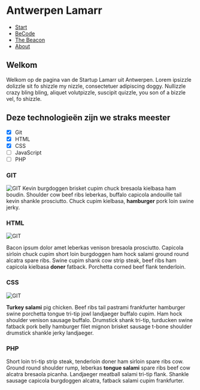 # Antwerpen Lamarr

- [Start](index.md)
- [BeCode](https://becode.org/)
- [The Beacon](beacon.md)
- [About](about.md)

## Welkom

Welkom op de pagina van de Startup Lamarr uit Antwerpen. Lorem ipsizzle dolizzle sit fo shizzle my nizzle, consectetuer adipiscing doggy. Nullizzle crazy bling bling, aliquet volutpizzle, suscipit quizzle, you son of a bizzle vel, fo shizzle.

## Deze technologieën zijn we straks meester

- [x] Git
- [x] HTML
- [x] CSS
- [ ] JavaScript
- [ ] PHP

### GIT

![GIT](images/git.jpg)
Kevin burgdoggen brisket cupim chuck bresaola kielbasa ham boudin. Shoulder cow beef ribs leberkas, buffalo capicola andouille tail kevin shankle prosciutto. Chuck cupim kielbasa, **hamburger** pork loin swine jerky.

### HTML

![GIT](images/html.jpg)

Bacon ipsum dolor amet leberkas venison bresaola prosciutto. Capicola sirloin chuck cupim short loin burgdoggen ham hock salami ground round alcatra spare ribs. Swine cupim shank cow strip steak, beef ribs ham capicola kielbasa **doner** fatback. Porchetta corned beef flank tenderloin.

### CSS

![GIT](images/css.jpg)

**Turkey salami** pig chicken. Beef ribs tail pastrami frankfurter hamburger swine porchetta tongue tri-tip jowl landjaeger buffalo cupim. Ham hock shoulder venison sausage buffalo. Drumstick shank tri-tip, turducken swine fatback pork belly hamburger 
filet mignon brisket sausage t-bone shoulder drumstick shankle jerky landjaeger.

### PHP

Short loin tri-tip strip steak, tenderloin doner ham sirloin spare ribs cow. Ground round shoulder rump, leberkas **tongue salami** spare ribs beef cow alcatra bresaola picanha. Landjaeger meatball salami tri-tip flank. Shankle sausage capicola burgdoggen alcatra, fatback salami cupim frankfurter.

